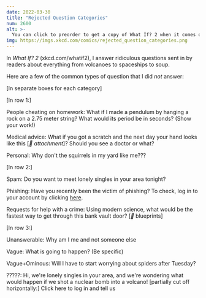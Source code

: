 ```yaml
---
date: 2022-03-30
title: "Rejected Question Categories"
num: 2600
alt: >-
  You can click to preorder to get a copy of What If? 2 when it comes out 9/13, assuming we all make it past the spider situation(?) on Tuesday(?).
img: https://imgs.xkcd.com/comics/rejected_question_categories.png
---
```

In *What If? 2* (xkcd.com/whatif2), I answer ridiculous questions sent in by readers about everything from volcanoes to spaceships to soup.

Here are a few of the common types of question that I did *not* answer:

[In separate boxes for each category]

[In row 1:]

People cheating on homework: What if I made a pendulum by hanging a rock on a 2.75 meter string? What would its period be in seconds? (Show your work!)

Medical advice: What if you got a scratch and the next day your hand looks like this [*📎 attachment*]? Should you see a doctor or what?

Personal: Why don't the squirrels in my yard like me???

[In row 2:]

Spam: Do you want to meet lonely singles in your area tonight?

Phishing: Have you recently been the victim of phishing? To check, log in to your account by clicking <u>here</u>.

Requests for help with a crime: Using modern science, what would be the fastest way to get through this bank vault door? [*📎* blueprints]

[In row 3:]

Unanswerable: Why am I me and not someone else

Vague: What is going to happen? (Be specific)

Vague+Ominous: Will I have to start worrying about spiders after Tuesday?

?????: Hi, we're lonely singles in your area, and we're wondering what would happen if we shot a nuclear bomb into a volcano! [partially cut off horizontally:] Click here to log in and tell us